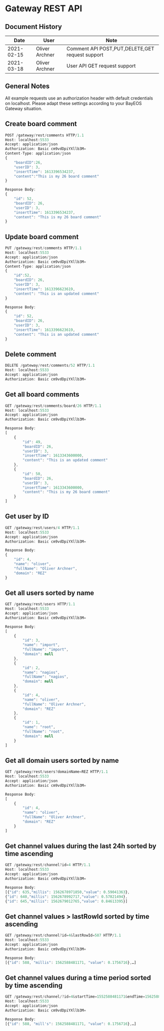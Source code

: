# Gateway REST API 

## Document History 
|Date|User|Note|
|----|----|----|
|2021-02-15|Oliver Archner|Comment API POST,PUT,DELETE,GET request support|
|2021-03-18|Oliver Archner|User API GET request support|

## General Notes 
All example requests use an authorization header with default credentials on localhost. Please adapt these settings according to your BayEOS Gateway situation.

## Create board comment
```javascript
POST /gateway/rest/comments HTTP/1.1
Host: localhost:5533
Accept: application/json
Authorization: Basic cm9vdDpiYXllb3M=
Content-Type: application/json
{
    "boardID":26,
    "userID": 3,
    "insertTime": 1613396534237,
    "content":"This is my 26 board comment"    
}

Response Body:
{
    "id": 52,
    "boardID": 26,
    "userID": 3,
    "insertTime": 1613396534237,
    "content": "This is my 26 board comment"
}
```

## Update board comment
```javascript
PUT /gateway/rest/comments HTTP/1.1
Host: localhost:5533
Accept: application/json
Authorization: Basic cm9vdDpiYXllb3M=
Content-Type: application/json
{    
    "id":52,
    "boardID": 26,
    "userID": 3,
    "insertTime": 1613396623619,
    "content": "This is an updated comment"
}

Response Body:
{
    "id": 52,
    "boardID": 26,
    "userID": 3,
    "insertTime": 1613396623619,
    "content": "This is an updated comment"
}
```

## Delete comment
```javascript
DELETE /gateway/rest/comments/52 HTTP/1.1
Host: localhost:5533
Accept: application/json
Authorization: Basic cm9vdDpiYXllb3M=
```

## Get all board comments
```javascript
GET /gateway/rest/comments/board/26 HTTP/1.1
Host: localhost:5533
Accept: application/json
Authorization: Basic cm9vdDpiYXllb3M=

Response Body:
[
    {
        "id": 49,
        "boardID": 26,
        "userID": 3,
        "insertTime": 1613343600000,
        "content": "This is an updated comment"
    },
    {
        "id": 50,
        "boardID": 26,
        "userID": 3,
        "insertTime": 1613343600000,
        "content": "This is my 26 board comment"
    }
]
```

## Get user by ID
```javascript
GET /gateway/rest/users/4 HTTP/1.1
Host: localhost:5533
Accept: application/json
Authorization: Basic cm9vdDpiYXllb3M=

Response Body:
{
    "id": 4,
    "name": "oliver",
    "fullName": "Oliver Archner",
    "domain": "REZ"
}
```

## Get all users sorted by name
```javascript
GET /gateway/rest/users HTTP/1.1
Host: localhost:5533
Accept: application/json
Authorization: Basic cm9vdDpiYXllb3M=

Response Body:
[
    {
        "id": 3,
        "name": "import",
        "fullName": "import",
        "domain": null
    },
    {
        "id": 2,
        "name": "nagios",
        "fullName": "nagios",
        "domain": null
    },
    {
        "id": 4,
        "name": "oliver",
        "fullName": "Oliver Archner",
        "domain": "REZ"
    },
    {
        "id": 1,
        "name": "root",
        "fullName": "root",
        "domain": null
    }
]
```

## Get all domain users sorted by name
```javascript
GET /gateway/rest/users?domainName=REZ HTTP/1.1
Host: localhost:5533
Accept: application/json
Authorization: Basic cm9vdDpiYXllb3M=

Response Body:
[
    {
        "id": 4,
        "name": "oliver",
        "fullName": "Oliver Archner",
        "domain": "REZ"
    }
]
```

## Get channel values during the last 24h sorted by time ascending
```javascript
GET /gateway/rest/channel?id=4 HTTP/1.1
Host: localhost:5533
Accept: application/json
Authorization: Basic cm9vdDpiYXllb3M=

Response Body:
[{"id": 635,"millis": 1562678971850,"value": 0.59041363},
{"id": 640,"millis": 1562678992717,"value": 0.57821494},
{"id": 645,"millis": 1562679012765,"value": 0.84613395}]
```

## Get channel values > lastRowId sorted by time ascending
```javascript
GET /gateway/rest/channel?id=4&lastRowId=587 HTTP/1.1
Host: localhost:5533
Accept: application/json
Authorization: Basic cm9vdDpiYXllb3M=

Response Body:
[{"id": 588, "millis": 1562588481171, "value": 0.1756716},…]
``` 

## Get channel values during a time period sorted by time ascending
```javascript
GET /gateway/rest/channel/?id=4&startTime=1552588481171&endTime=1562588481171 HTTP/1.1
Host: localhost:5533
Accept: application/json
Authorization: Basic cm9vdDpiYXllb3M=

Response Body:
[{"id": 588, "mill's": 1562588481171, "value": 0.1756716},…]
``` 
